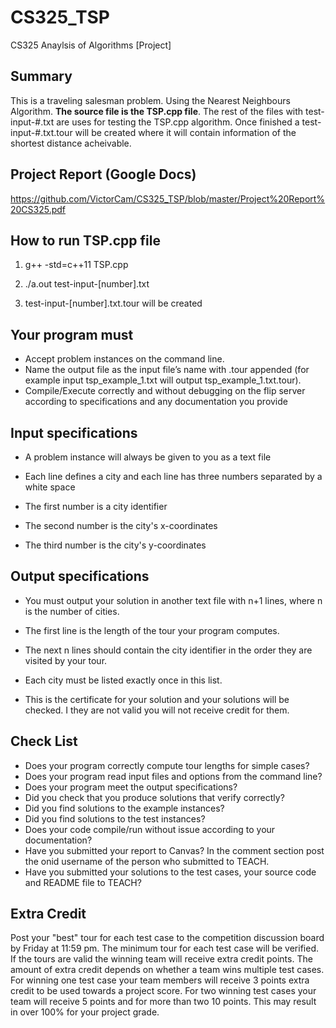# CS325_TSP
CS325 Anaylsis of Algorithms [Project]

## Summary

This is a traveling salesman problem. Using the Nearest Neighbours Algorithm. **The source file is the TSP.cpp file**. The rest of the files with test-input-#.txt are uses for testing the TSP.cpp algorithm. Once finished a test-input-#.txt.tour will be created where it will contain information of the shortest distance acheivable.

## Project Report (Google Docs)
https://github.com/VictorCam/CS325_TSP/blob/master/Project%20Report%20CS325.pdf

## How to run TSP.cpp file

1) g++ -std=c++11 TSP.cpp

2) ./a.out test-input-[number].txt

3) test-input-[number].txt.tour will be created


## Your program must
- Accept problem instances on the command line.
- Name the output file as the input file’s name with .tour appended (for example input tsp_example_1.txt will output tsp_example_1.txt.tour).
- Compile/Execute correctly and without debugging on the flip server according to specifications and any documentation you provide

## Input specifications
- A problem instance will always be given to you as a text file
- Each line defines a city and each line has three numbers separated by a white space

 - The first number is a city identifier
 - The second number is the city's x-coordinates
 - The third number is the city's y-coordinates

## Output specifications

- You must output your solution in another text file with n+1 lines, where n is the number of cities.
- The first line is the length of the tour your program computes.
- The next n lines should contain the city identifier in the order they are visited by your tour.

- Each city must be listed exactly once in this list.
- This is the certificate for your solution and your solutions will be checked. I they are not valid you will not receive credit for them.

## Check List

- Does your program correctly compute tour lengths for simple cases?
- Does your program read input files and options from the command line?
- Does your program meet the output specifications?
- Did you check that you produce solutions that verify correctly?
- Did you find solutions to the example instances?
- Did you find solutions to the test instances?
- Does your code compile/run without issue according to your documentation?
- Have you submitted your report to Canvas? In the comment section post the onid username of the person who submitted to TEACH.
- Have you submitted your solutions to the test cases, your source code and README file to TEACH?

## Extra Credit

Post your "best" tour for each test case to the competition discussion board by Friday at 11:59 pm. The minimum tour for each test case will be verified.  If the tours are valid the winning team will receive extra credit points.  The amount of extra credit depends on whether a team wins multiple test cases.   For winning one test case your team members will receive 3 points extra credit to be used towards a project score.  For two winning test cases your team will receive 5 points and for more than two 10 points.   This may result in over 100% for your project grade.
